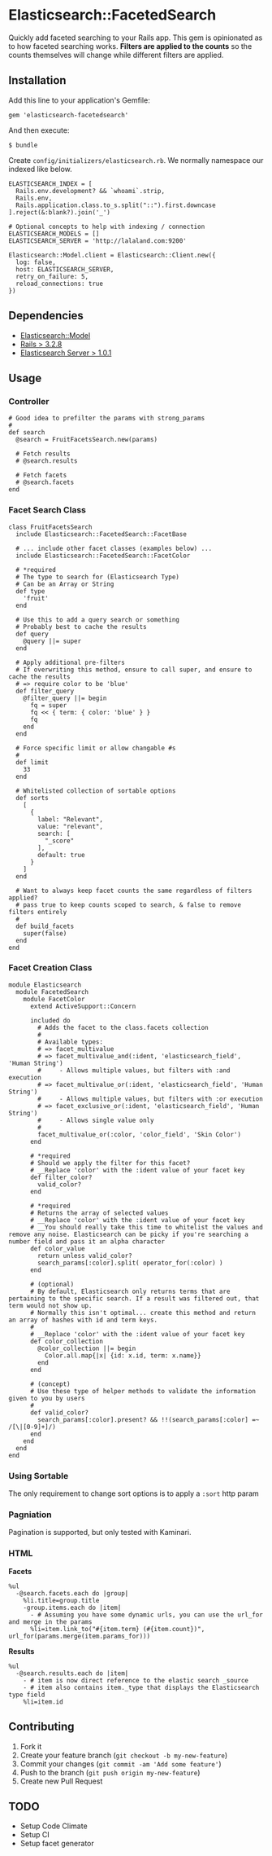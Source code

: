 # Elasticsearch::FacetedSearch

Quickly add faceted searching to your Rails app. This gem is opinionated as to how faceted searching works. **Filters are applied to the counts** so the counts themselves will change while different filters are applied.

## Installation

Add this line to your application's Gemfile:

    gem 'elasticsearch-facetedsearch'

And then execute:

    $ bundle

Create `config/initializers/elasticsearch.rb`. We normally namespace our indexed like below.

    ELASTICSEARCH_INDEX = [
      Rails.env.development? && `whoami`.strip,
      Rails.env,
      Rails.application.class.to_s.split("::").first.downcase
    ].reject(&:blank?).join('_')

    # Optional concepts to help with indexing / connection
    ELASTICSEARCH_MODELS = []
    ELASTICSEARCH_SERVER = 'http://lalaland.com:9200'

    Elasticsearch::Model.client = Elasticsearch::Client.new({
      log: false,
      host: ELASTICSEARCH_SERVER,
      retry_on_failure: 5,
      reload_connections: true
    })

## Dependencies

- [Elasticsearch::Model](https://github.com/elastic/elasticsearch-rails/tree/master/elasticsearch-model)
- [Rails > 3.2.8](http://rubyonrails.org/)
- [Elasticsearch Server > 1.0.1](http://www.elastic.co)

## Usage

### Controller

    # Good idea to prefilter the params with strong_params
    #
    def search
      @search = FruitFacetsSearch.new(params)

      # Fetch results
      # @search.results

      # Fetch facets
      # @search.facets
    end

### Facet Search Class

    class FruitFacetsSearch
      include Elasticsearch::FacetedSearch::FacetBase

      # ... include other facet classes (examples below) ...
      include Elasticsearch::FacetedSearch::FacetColor

      # *required
      # The type to search for (Elasticsearch Type)
      # Can be an Array or String
      def type
        'fruit'
      end

      # Use this to add a query search or something
      # Probably best to cache the results
      def query
        @query ||= super
      end

      # Apply additional pre-filters
      # If overwriting this method, ensure to call super, and ensure to cache the results
      # => require color to be 'blue'
      def filter_query
        @filter_query ||= begin
          fq = super
          fq << { term: { color: 'blue' } }
          fq
        end
      end

      # Force specific limit or allow changable #s
      #
      def limit
        33
      end

      # Whitelisted collection of sortable options
      def sorts
        [
          {
            label: "Relevant",
            value: "relevant",
            search: [
              "_score"
            ],
            default: true
          }
        ]
      end

      # Want to always keep facet counts the same regardless of filters applied?
      # pass true to keep counts scoped to search, & false to remove filters entirely
      #
      def build_facets
        super(false)
      end
    end

### Facet Creation Class

    module Elasticsearch
      module FacetedSearch
        module FacetColor
          extend ActiveSupport::Concern

          included do
            # Adds the facet to the class.facets collection
            #
            # Available types:
            # => facet_multivalue
            # => facet_multivalue_and(:ident, 'elasticsearch_field', 'Human String')
            #     - Allows multiple values, but filters with :and execution
            # => facet_multivalue_or(:ident, 'elasticsearch_field', 'Human String')
            #     - Allows multiple values, but filters with :or execution
            # => facet_exclusive_or(:ident, 'elasticsearch_field', 'Human String')
            #     - Allows single value only
            #
            facet_multivalue_or(:color, 'color_field', 'Skin Color')
          end

          # *required
          # Should we apply the filter for this facet?
          # __Replace 'color' with the :ident value of your facet key
          def filter_color?
            valid_color?
          end

          # *required
          # Returns the array of selected values
          # __Replace 'color' with the :ident value of your facet key
          # __You should really take this time to whitelist the values and remove any noise. Elasticsearch can be picky if you're searching a number field and pass it an alpha character
          def color_value
            return unless valid_color?
            search_params[:color].split( operator_for(:color) )
          end

          # (optional)
          # By default, Elasticsearch only returns terms that are pertaining to the specific search. If a result was filtered out, that term would not show up.
          # Normally this isn't optimal... create this method and return an array of hashes with id and term keys.
          #
          # __Replace 'color' with the :ident value of your facet key
          def color_collection
            @color_collection ||= begin
              Color.all.map{|x| {id: x.id, term: x.name}}
            end
          end

          # (concept)
          # Use these type of helper methods to validate the information given to you by users
          #
          def valid_color?
            search_params[:color].present? && !!(search_params[:color] =~ /[\|[0-9]+]/)
          end
        end
      end
    end

### Using Sortable

The only requirement to change sort options is to apply a `:sort` http param

### Pagniation

Pagination is supported, but only tested with Kaminari.

### HTML

**Facets**

    %ul
      -@search.facets.each do |group|
        %li.title=group.title
        -group.items.each do |item|
          - # Assuming you have some dynamic urls, you can use the url_for and merge in the params
          %li=item.link_to("#{item.term} (#{item.count})", url_for(params.merge(item.params_for)))

**Results**

    %ul
      -@search.results.each do |item|
        - # item is now direct reference to the elastic search _source
        - # item also contains item._type that displays the Elasticsearch type field
        %li=item.id

## Contributing

1. Fork it
2. Create your feature branch (`git checkout -b my-new-feature`)
3. Commit your changes (`git commit -am 'Add some feature'`)
4. Push to the branch (`git push origin my-new-feature`)
5. Create new Pull Request

## TODO

- Setup Code Climate
- Setup CI
- Setup facet generator
